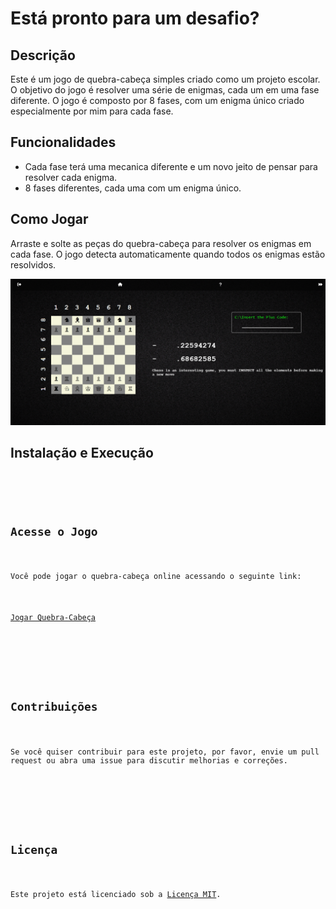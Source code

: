 <!DOCTYPE html>
<html lang="pt-br">
<head>
    <meta charset="UTF-8">
    <meta name="viewport" content="width=device-width, initial-scale=1.0">

   
</head>
<body>
    <h1>Está pronto para um desafio?</h1>
    <div class="section">
        <h2>Descrição</h2>
        <p>Este é um jogo de quebra-cabeça simples criado como um projeto escolar. O objetivo do jogo é resolver uma série de enigmas, cada um em uma fase diferente. O jogo é composto por 8 fases, com um enigma único criado especialmente por mim para cada fase.</p>
    </div>
    <div class="section">
        <h2>Funcionalidades</h2>
        <ul>
            <li>Cada fase terá uma mecanica diferente e um novo jeito de pensar para resolver cada enigma.</li>
            <li>8 fases diferentes, cada uma com um enigma único.</li>
        </ul>
    </div>
    <div class="section">
        <h2>Como Jogar</h2>
        <p>Arraste e solte as peças do quebra-cabeça para resolver os enigmas em cada fase. O jogo detecta automaticamente quando todos os enigmas estão resolvidos.</p>
        <img src="screenshot.png" alt="Screenshot do Jogo" class="screenshot">
    </div>
    <div class="section">
        <h2>Instalação e Execução</h2>
        <pre><code>
    <div class="section">
        <h2>Acesse o Jogo</h2>
        <p>Você pode jogar o quebra-cabeça online acessando o seguinte link:</p>
        <p><a href="https://srdarf.github.io/SURIS/GENERIC%20LOGIN%20THING/index.html" target="_blank">Jogar Quebra-Cabeça</a></p>
    </div>
    <div class="section">
        <h2>Contribuições</h2>
        <p>Se você quiser contribuir para este projeto, por favor, envie um pull request ou abra uma issue para discutir melhorias e correções.</p>
    </div>
    <div class="section">
        <h2>Licença</h2>
        <p>Este projeto está licenciado sob a <a href="https://opensource.org/licenses/MIT" target="_blank">Licença MIT</a>.</p>
    </div>
</body>
</html>
